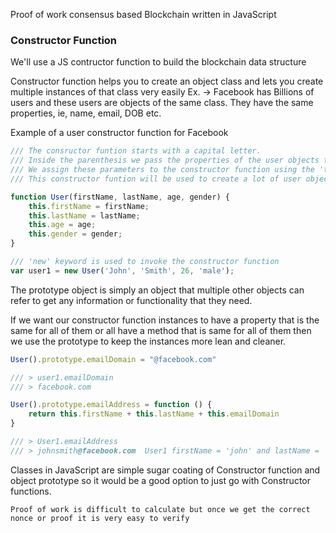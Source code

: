 Proof of work consensus based Blockchain written in JavaScript

### Constructor Function 
We'll use a JS contructor function to build the blockchain data structure

Constructor function helps you to create an object class and lets you create multiple instances of that class very easily
Ex. -> Facebook has Billions of users and these users are objects of the same class. They have the same properties, ie, name, email, DOB etc.

Example of a user constructor function for Facebook
```js
/// The consructor funtion starts with a capital letter. 
/// Inside the parenthesis we pass the properties of the user objects that we want.
/// We assign these parameters to the constructor function using the 'this' keyword.
/// This constructor funtion will be used to create a lot of user objects/instances.

function User(firstName, lastName, age, gender) { 
    this.firstName = firstName;
    this.lastName = lastName;
    this.age = age;
    this.gender = gender;
}
```

```js
/// 'new' keyword is used to invoke the constructor function
var user1 = new User('John', 'Smith', 26, 'male');
```

The prototype object is simply an object that multiple other objects can refer to get any information or functionality that they need.

If we want our constructor function instances to have a property that is the same for all of them or all have a method that is same for all of them then we use the prototype to keep the instances more lean and cleaner.

```js
User().prototype.emailDomain = "@facebook.com"

/// > user1.emailDomain
/// > facebook.com

User().prototype.emailAddress = function () {
    return this.firstName + this.lastName + this.emailDomain
}

/// > User1.emailAddress
/// > johnsmith@facebook.com  User1 firstName = 'john' and lastName = 'smith'
```

Classes in JavaScript are simple sugar coating of Constructor function and object prototype so it would be a good option to just go with Constructor functions.

```
Proof of work is difficult to calculate but once we get the correct nonce or proof it is very easy to verify
```
